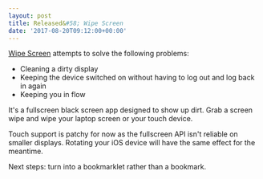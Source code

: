```yaml
---
layout: post
title: Released&#58; Wipe Screen
date: '2017-08-20T09:12:00+00:00'
---
```


[Wipe Screen](http://jordanm.co.uk) attempts to solve the following problems:

- Cleaning a dirty display
- Keeping the device switched on without having to log out and log back in again
- Keeping you in flow

It's a fullscreen black screen app designed to show up dirt. Grab a screen wipe and wipe your laptop screen or your touch device.

Touch support is patchy for now as the fullscreen API isn't reliable on smaller displays. Rotating your iOS device will have the same effect for the meantime.

Next steps: turn into a bookmarklet rather than a bookmark.
